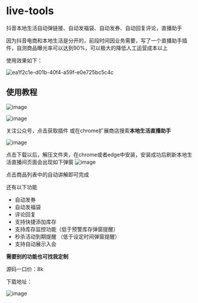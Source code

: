 # live-tools
抖音本地生活自动弹链接、自动发福袋、自动发券、自动回复评论，直播助手

因为抖音电商和本地生活是分开的，前段时间因业务需要，写了一个直播助手插件，自测商品曝光率可以达到90%，可以极大的降低人工运营成本以上

使用效果如下：

![ea1f2c1e-d01b-40f4-a59f-e0e725bc5c4c](https://github.com/woftsun/live-tools/assets/139890307/467ffb63-cd6a-4fc0-93b1-cd0c29462e26)




## 使用教程
![image](https://github.com/woftsun/live-tools/assets/139890307/68b91296-3e4f-4b9a-9f2b-6656ce77e8cc)

![image](https://github.com/woftsun/live-tools/assets/139890307/2e3e56c4-062e-49c4-b23d-4f39eefd233e)



关注公众号，点击获取插件 或在chrome扩展商店搜索**本地生活直播助手**

![image](https://github.com/woftsun/live-tools/assets/139890307/e8876f3d-667d-4d25-9820-0cc879c53989)


点击下载以后，解压文件夹，在chrome或者edge中安装，安装成功后刷新本地生活直播间页面会出现如下弹窗
![image](https://github.com/woftsun/live-tools/assets/139890307/74c91a2f-895b-4fab-b140-de63a2317a3c)


点击商品列表中的自动讲解即可完成


还有以下功能
 -  自动发券
 -  自动发福袋
 -  评论回复
 -  支持快捷添加库存
 -  支持库存监控功能（低于预警库存弹窗提醒）
 -  秒杀活动到期提醒 （低于设定时间弹窗提醒）
 -  支持自动展示入会

 **需要别的功能也可找我定制**

源码一口价：8k


下载地址：

![image](https://github.com/user-attachments/assets/5519d68f-4a7b-49ee-a4d9-c85092fd8ea5)






